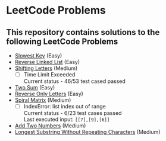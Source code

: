 # LeetCode Problems
## This repository contains solutions to the following LeetCode Problems
* [Slowest Key](https://leetcode.com/problems/slowest-key/) (Easy)
* [Reverse Linked List](https://leetcode.com/problems/reverse-linked-list/) (Easy)
* [Shifting Letters](https://leetcode.com/problems/shifting-letters/) (Medium)
  - [ ] Time Limit Exceeded\
  Current status - 46/53 test cased passed
* [Two Sum](https://leetcode.com/problems/two-sum/) (Easy)
* [Reverse Only Letters](https://leetcode.com/problems/reverse-only-letters/) (Easy)
* [Spiral Matrix](https://leetcode.com/problems/spiral-matrix/) (Medium)
  - [ ] IndexError: list index out of range\
  Current status - 6/23 test cases passed\
  Last executed input: `[[7],[9],[6]]`
* [Add Two Numbers](https://leetcode.com/problems/add-two-numbers/) (Medium)
* [Longest Substring Without Repeating Characters](https://leetcode.com/problems/longest-substring-without-repeating-characters/) (Medium)

